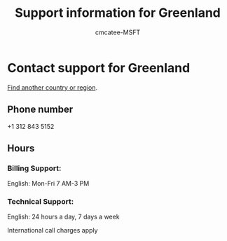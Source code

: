 ﻿---                                
title: Support information for Greenland
author: cmcatee-MSFT
ms.author: cmcatee
manager: mnirkhe
audience: Admin
ms.topic: reference
ms.service: o365-administration
localization_priority: Priority
description: Learn how to contact support for your country or region.
ROBOTS: NOINDEX, NOFOLLOW
---

# Contact support for Greenland

[Find another country or region](../contact-support-for-business-products.md).

## Phone number
+1 312 843 5152

## Hours
### Billing Support:

English: Mon-Fri 7 AM-3 PM

### Technical Support:

English: 24 hours a day, 7 days a week

International call charges apply